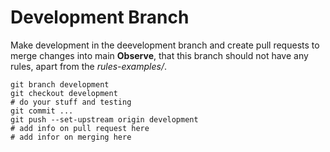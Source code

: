 # Development Branch

Make development in the deevelopment branch and create pull requests to merge changes into main
**Observe**, that this branch should not have any rules, apart from the _rules-examples/_.

```shell
git branch development
git checkout development
# do your stuff and testing
git commit ...
git push --set-upstream origin development
# add info on pull request here
# add infor on merging here
```
